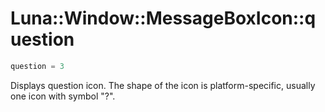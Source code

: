 # Luna::Window::MessageBoxIcon::question

```c++
question = 3
```

Displays question icon. The shape of the icon is platform-specific, usually one icon with symbol "?". 

